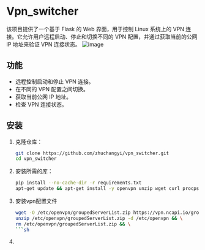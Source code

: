 # Vpn_switcher  
该项目提供了一个基于 Flask 的 Web 界面，用于控制 Linux 系统上的 VPN 连接。它允许用户远程启动、停止和切换不同的 VPN 配置，并通过获取当前的公网 IP 地址来验证 VPN 连接状态。
![image](https://github.com/user-attachments/assets/cd1f9e90-6216-43be-9512-6f81e1083cb7)
## 功能

- 远程控制启动和停止 VPN 连接。
- 在不同的 VPN 配置之间切换。
- 获取当前公网 IP 地址。
- 检查 VPN 连接状态。
## 安装

1. 克隆仓库：
    ```sh
    git clone https://github.com/zhuchangyi/vpn_switcher.git
    cd vpn_switcher
    ```
2. 安装所需的库：
   ```sh
   pip install --no-cache-dir -r requirements.txt
   apt-get update && apt-get install -y openvpn unzip wget curl procps && rm -rf /var/lib/apt/lists/*
    ```
3. 安装vpn配置文件
   ```sh
   wget -O /etc/openvpn/groupedServerList.zip https://vpn.ncapi.io/groupedServerList.zip && \
   unzip /etc/openvpn/groupedServerList.zip -d /etc/openvpn && \
   rm /etc/openvpn/groupedServerList.zip && \
   ```sh
5.
